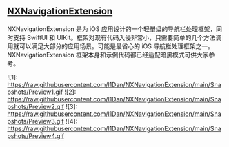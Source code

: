 
 ## [NXNavigationExtension](https://github.com/l1Dan/NXNavigationExtension)
 
 NXNavigationExtension 是为 iOS 应用设计的一个轻量级的导航栏处理框架，同时支持 SwiftUI 和 UIKit。框架对现有代码入侵非常小，只需要简单的几个方法调用就可以满足大部分的应用场景。可能是最省心的 iOS 导航栏处理框架之一。NXNavigationExtension 框架本身和示例代码都已经适配暗黑模式可供大家参考。
 
![1]: https://raw.githubusercontent.com/l1Dan/NXNavigationExtension/main/Snapshots/Preview1.gif
![2]: https://raw.githubusercontent.com/l1Dan/NXNavigationExtension/main/Snapshots/Preview2.gif
![3]: https://raw.githubusercontent.com/l1Dan/NXNavigationExtension/main/Snapshots/Preview3.gif
![4]: https://raw.githubusercontent.com/l1Dan/NXNavigationExtension/main/Snapshots/Preview4.gif
